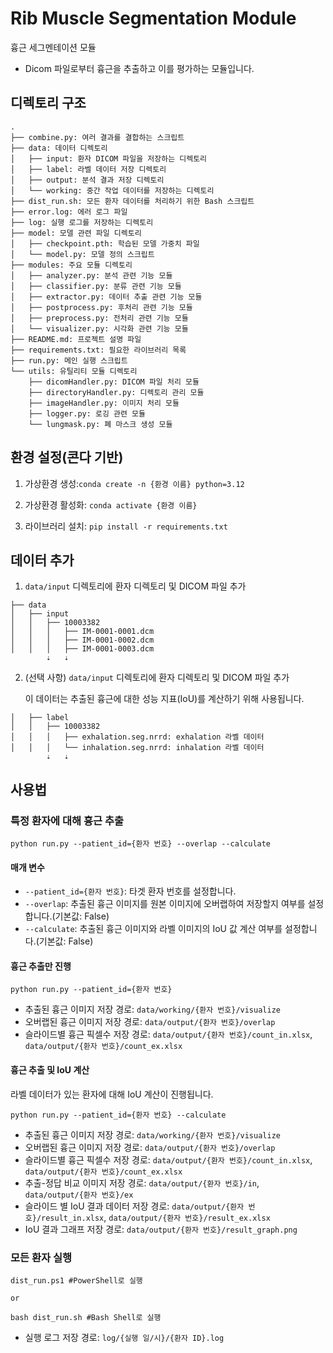 # Rib Muscle Segmentation Module

흉근 세그멘테이션 모듈

-   Dicom 파일로부터 흉근을 추출하고 이를 평가하는 모듈입니다.

## 디렉토리 구조

```
.
├── combine.py: 여러 결과를 결합하는 스크립트
├── data: 데이터 디렉토리
│   ├── input: 환자 DICOM 파일을 저장하는 디렉토리
│   ├── label: 라벨 데이터 저장 디렉토리
│   ├── output: 분석 결과 저장 디렉토리
│   └── working: 중간 작업 데이터를 저장하는 디렉토리
├── dist_run.sh: 모든 환자 데이터를 처리하기 위한 Bash 스크립트
├── error.log: 에러 로그 파일
├── log: 실행 로그를 저장하는 디렉토리
├── model: 모델 관련 파일 디렉토리
│   ├── checkpoint.pth: 학습된 모델 가중치 파일
│   └── model.py: 모델 정의 스크립트
├── modules: 주요 모듈 디렉토리
│   ├── analyzer.py: 분석 관련 기능 모듈
│   ├── classifier.py: 분류 관련 기능 모듈
│   ├── extractor.py: 데이터 추출 관련 기능 모듈
│   ├── postprocess.py: 후처리 관련 기능 모듈
│   ├── preprocess.py: 전처리 관련 기능 모듈
│   └── visualizer.py: 시각화 관련 기능 모듈
├── README.md: 프로젝트 설명 파일
├── requirements.txt: 필요한 라이브러리 목록
├── run.py: 메인 실행 스크립트
└── utils: 유틸리티 모듈 디렉토리
    ├── dicomHandler.py: DICOM 파일 처리 모듈
    ├── directoryHandler.py: 디렉토리 관리 모듈
    ├── imageHandler.py: 이미지 처리 모듈
    ├── logger.py: 로깅 관련 모듈
    └── lungmask.py: 폐 마스크 생성 모듈
```

## 환경 설정(콘다 기반)

1. 가상환경 생성:`conda create -n {환경 이름} python=3.12`

2. 가상환경 활성화: `conda activate {환경 이름}`

3. 라이브러리 설치: `pip install -r requirements.txt`

## 데이터 추가

1. `data/input` 디렉토리에 환자 디렉토리 및 DICOM 파일 추가

```
├── data
│   ├── input
│   │   ├── 10003382
│   │   │   ├── IM-0001-0001.dcm
│   │   │   ├── IM-0001-0002.dcm
│   │   │   ├── IM-0001-0003.dcm
        ⇣   ⇣
```

2. (선택 사항) `data/input` 디렉토리에 환자 디렉토리 및 DICOM 파일 추가

    이 데이터는 추출된 흉근에 대한 성능 지표(IoU)를 계산하기 위해 사용됩니다.

```
│   ├── label
│   │   ├── 10003382
│   │   │   ├── exhalation.seg.nrrd: exhalation 라벨 데이터
│   │   │   └── inhalation.seg.nrrd: inhalation 라벨 데이터
        ⇣   ⇣
```

## 사용법

### 특정 환자에 대해 흉근 추출

```
python run.py --patient_id={환자 번호} --overlap --calculate
```

#### 매개 변수

-   `--patient_id={환자 번호}`: 타겟 환자 번호를 설정합니다.
-   `--overlap`: 추출된 흉근 이미지를 원본 이미지에 오버랩하여 저장할지 여부를 설정합니다.(기본값: False)
-   `--calculate`: 추출된 흉근 이미지와 라벨 이미지의 IoU 값 계산 여부를 설정합니다.(기본값: False)

#### 흉근 추출만 진행

`python run.py --patient_id={환자 번호}`

-   추출된 흉근 이미지 저장 경로: `data/working/{환자 번호}/visualize`
-   오버랩된 흉근 이미지 저장 경로: `data/output/{환자 번호}/overlap`
-   슬라이드별 흉근 픽셀수 저장 경로: `data/output/{환자 번호}/count_in.xlsx`, `data/output/{환자 번호}/count_ex.xlsx`

#### 흉근 추출 및 IoU 계산

라벨 데이터가 있는 환자에 대해 IoU 계산이 진행됩니다.

`python run.py --patient_id={환자 번호} --calculate`

-   추출된 흉근 이미지 저장 경로: `data/working/{환자 번호}/visualize`
-   오버랩된 흉근 이미지 저장 경로: `data/output/{환자 번호}/overlap`
-   슬라이드별 흉근 픽셀수 저장 경로: `data/output/{환자 번호}/count_in.xlsx`, `data/output/{환자 번호}/count_ex.xlsx`
-   추출-정답 비교 이미지 저장 경로: `data/output/{환자 번호}/in`, `data/output/{환자 번호}/ex`
-   슬라이드 별 IoU 결과 데이터 저장 경로: `data/output/{환자 번호}/result_in.xlsx`, `data/output/{환자 번호}/result_ex.xlsx`
-   IoU 결과 그래프 저장 경로: `data/output/{환자 번호}/result_graph.png`

### 모든 환자 실행

```
dist_run.ps1 #PowerShell로 실행

or

bash dist_run.sh #Bash Shell로 실행
```

-   실행 로그 저장 경로: `log/{실행 일/시}/{환자 ID}.log`
